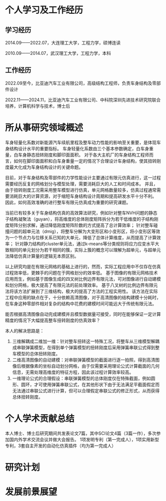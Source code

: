 # 个人学习及工作经历
## 学习经历
2014.09——2022.07，大连理工大学，工程力学，硕博连读

2010.09——2014.07，武汉理工大学，工程力学，本科

## 工作经历
2022.09至今，比亚迪汽车工业有限公司，高级结构工程师，负责车身结构及零部件设计

2022.11——2024.11，比亚迪汽车工业有限公司、中科院深圳先进技术研究院联合培养，计算机科学与技术，博士后

# 所从事研究领域概述
车身轻量化系数对新能源汽车续航里程及整车动力性能的影响至关重要，是体现车身结构设计水平的重要指标。
车身轻量化系数由三个基本参数确定，白车身重量，白车身静态扭转刚度和脚印面面积。
对于各大主机厂的车身结构工程师而言，如何在脚印面面积和白车身重量一定的情况下合理设计车身结构，使其扭转刚度最大化成为车身结构设计的关键命题。

目前，对于车身结构及零部件的力学性能设计主要通过有限元仿真进行，这一过程需要经历反复的网格划分与模型处理，需要消耗巨大的人工和时间成本。
并且，由于扭转刚度工况需采用整车模型进行仿真，单元网格数量较多，仿真过程通常需要消耗巨大的计算资源，对于缩短车身结构设计周期和提高研发水平十分不利。
因此，如何高效准确的进行整车有限元仿真成为重要的研究课题。

当前已有较多关于车身结构仿真的高效算法研究，例如针对整车NVH问题的静态子结构凝聚法（guyan），将高维度的总体刚度矩阵拆分为若干低维度的子结构刚度矩阵分别求解，通过降低刚度矩阵阶数的方式提高了总计算效率；
针对整车碰撞问题的超单元法（dmig），将整车分解为大变形区和小变形区，将小变形区等效为一个节点力与位移关系已知的大单元，降低了总体计算维度，从而提高了计算效率；
针对静力结构的cluster单元法，通过k-means等分类规则将应力应变水平大致相同的单元划分为若干相同的簇，实际上簇的概念可以理解为超单元，与超单元法降低仿真计算量的逻辑无本质区别。

以上研究均是在有限元网格的基础上进行的，然而，实际工程应用中不仅存在仿真过程效率低，更棘手的问题在于网格划分的效率低。
基于图像的有限元网格技术应用而生，例如基于图像生成的四叉树比例边界有限元法，可对图像进行自动建模和划分网格，极大提高了有限元法的前处理效率。
基于八叉树的比例边界有限元法将该方法扩展到了三维结构，极大的提高了方法的工程实用性。
该方法在实际工程中应用的缺点在于，十分依赖高清图像，对于高清图像的结构建模十分耗时，在车身这种零部件相对复杂的结构中花费的建模时间可能远大于传统有限元法。

能否根据高清图像自动完成建模并且模型数据量可接受，同时在能够保证一定计算精度的情况下大幅提高整车扭转刚度的仿真效率？

本人的解决思路是：
1. 三维解耦成二维加一维：针对整车扭转这一特殊工况，将整车从三维模型解耦成串联弹簧模型，在得到单个弹簧模型的扭转刚度后采用弹簧串联公式得到整车模型的总体扭转刚度。
2. 二维高清图像的自动建模：对串联弹簧模型的截面进行逐一拍照，得到高清图像后根据像素的坐标自动划分网格，由于仅需要采用理论公式计算截面的几何信息，无需处理高维度的特征方程，因此该过程计算效率较高。
3. 一维理论公式的合理假设：串联弹簧模型的总体刚度仅在特殊截面，例如圆形、圆环，才可使用弹簧串联公式，在其他形状下由于无法满足平截面假定而无法通过串联公式进行计算，但可以合理假定串联公式的修正形式，从而获得总体扭转刚度。


# 个人学术贡献总结

本人博士、博士后研究期间共发表论文7篇，其中SCI论文4篇（3篇一作），多次参加国内外学术交流会议并做大会报告。
1项发明专利（第一完成人），1项实用新型专利，3套自主开发的自动化仿真插件（均为第一完成人）

# 研究计划

# 发展前景展望
